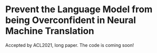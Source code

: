 # Prevent the Language Model from being Overconfident in Neural Machine Translation
Accepted by ACL2021, long paper.
The code is coming soon!